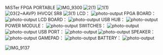 MiSTer FPGA PORTABLE
![IMG_9300](https://github.com/user-attachments/assets/463d76c5-269f-40c2-9284-07038b6b4f5f)
![2(1)](https://github.com/user-attachments/assets/3893ae57-7fad-4d24-998c-ea7bacce4fd7)
![1(1)](https://github.com/user-attachments/assets/b4b9a884-46a1-4dfa-8835-f5819414c5a5)
![`0`3{2~AAVP} IHVCQ{ SR8](https://github.com/user-attachments/assets/2ca33ebf-53ac-4a35-89c9-abaa87c62e30)
![3(1)](https://github.com/user-attachments/assets/aa0c717f-90bc-4cae-9cad-578aa8ef3654)
LCD：
![photo-output](https://github.com/user-attachments/assets/11a63948-8ca3-414e-92b6-c2e8f45b4a41)
FPGA BOARD：
![photo-output](https://github.com/user-attachments/assets/8f174586-af15-4776-b2ce-ca58ed2a5c05)
LCD BOARD：
![photo-output](https://github.com/user-attachments/assets/8a088ed1-4e90-4b01-a529-81bb3cd63434)
USB HUB：
![photo-output](https://github.com/user-attachments/assets/3feb9c05-ca51-4e2f-b5b6-f76a1679852d)
POWER MODULE：
![photo-output](https://github.com/user-attachments/assets/9c8752b0-98c2-4454-b468-ffe6857169bb)
SWITCHES：
![photo-output](https://github.com/user-attachments/assets/2cd0c5f4-51b0-43bc-8c03-22b4e6531818)
![photo-output](https://github.com/user-attachments/assets/5624dc9c-2800-46c5-8b1e-97f1b6bd26b6)
USB PORT：
![photo-output](https://github.com/user-attachments/assets/d2c23ad8-53fa-481b-b34d-e34ec5e9c13f)
![photo-output](https://github.com/user-attachments/assets/aa497579-d196-4cfd-9230-53dfbcb6da49)
SPEAKER：
![photo-output](https://github.com/user-attachments/assets/b435b15b-c6f3-44a6-b78f-85a6c1ba8c3b)
GAMEPAD：
![photo-output](https://github.com/user-attachments/assets/424b1608-f5af-49a3-8dee-cea56e610acb)
BATTERY：
![photo-output](https://github.com/user-attachments/assets/bb15cb87-d515-4819-b345-67908b86c6cc)




![IMG_9137](https://github.com/user-attachments/assets/c44f69f7-1dea-4e65-a25a-ffb006b38008)
